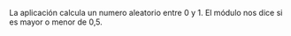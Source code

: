 
La aplicación calcula un numero aleatorio entre 0 y 1. El módulo nos dice si es mayor o menor de  0,5.


